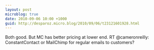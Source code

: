 ```yaml
---
layout: post
microblog: true
date: 2010-09-06 10:00 +1000
guid: http://desparoz.micro.blog/2010/09/06/t23121601928.html
---
```

Both good. But MC has better pricing at lower end. RT @cameronreilly: ConstantContact or MailChimp for regular emails to customers?
